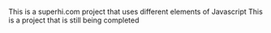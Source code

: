 This is a superhi.com project that uses different elements of Javascript
This is a project that is still being completed
